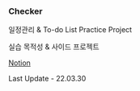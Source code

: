 
### Checker

일정관리 & To-do List Practice Project

실습 목적성 & 사이드 프로젝트 

[Notion](https://jumpy-cylinder-eb2.notion.site/Checker-cbd6c47347ce4c6bb00cf09c820bac6e)

Last Update - 22.03.30